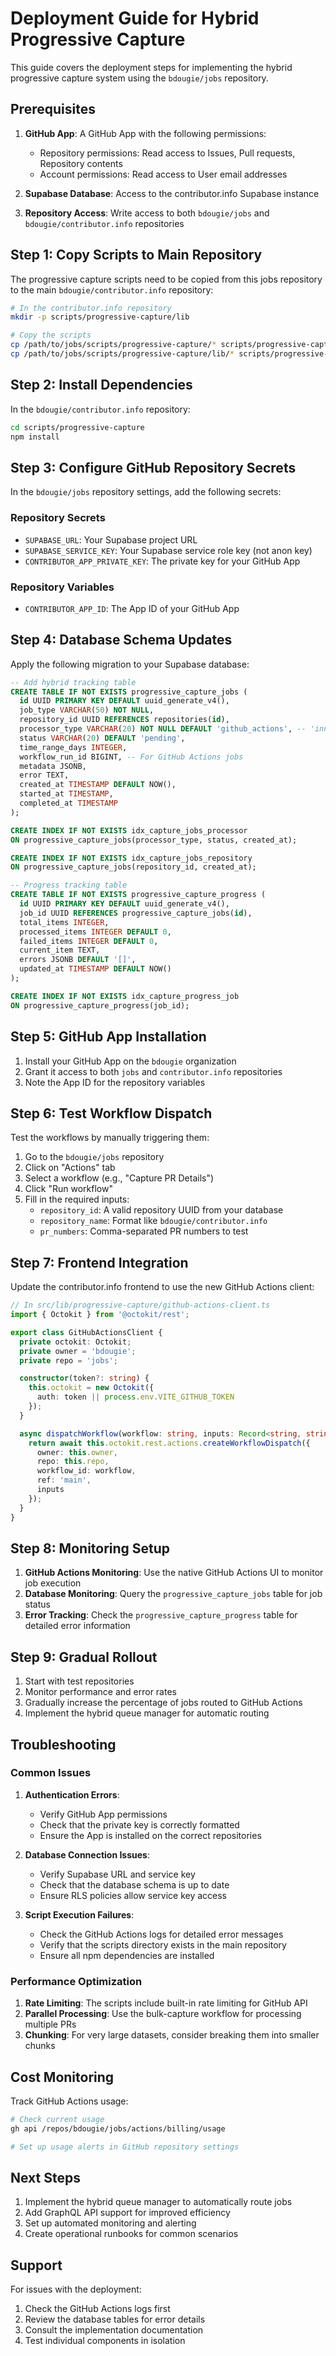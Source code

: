# Deployment Guide for Hybrid Progressive Capture

This guide covers the deployment steps for implementing the hybrid progressive capture system using the `bdougie/jobs` repository.

## Prerequisites

1. **GitHub App**: A GitHub App with the following permissions:
   - Repository permissions: Read access to Issues, Pull requests, Repository contents
   - Account permissions: Read access to User email addresses

2. **Supabase Database**: Access to the contributor.info Supabase instance

3. **Repository Access**: Write access to both `bdougie/jobs` and `bdougie/contributor.info` repositories

## Step 1: Copy Scripts to Main Repository

The progressive capture scripts need to be copied from this jobs repository to the main `bdougie/contributor.info` repository:

```bash
# In the contributor.info repository
mkdir -p scripts/progressive-capture/lib

# Copy the scripts
cp /path/to/jobs/scripts/progressive-capture/* scripts/progressive-capture/
cp /path/to/jobs/scripts/progressive-capture/lib/* scripts/progressive-capture/lib/
```

## Step 2: Install Dependencies

In the `bdougie/contributor.info` repository:

```bash
cd scripts/progressive-capture
npm install
```

## Step 3: Configure GitHub Repository Secrets

In the `bdougie/jobs` repository settings, add the following secrets:

### Repository Secrets
- `SUPABASE_URL`: Your Supabase project URL
- `SUPABASE_SERVICE_KEY`: Your Supabase service role key (not anon key)
- `CONTRIBUTOR_APP_PRIVATE_KEY`: The private key for your GitHub App

### Repository Variables
- `CONTRIBUTOR_APP_ID`: The App ID of your GitHub App

## Step 4: Database Schema Updates

Apply the following migration to your Supabase database:

```sql
-- Add hybrid tracking table
CREATE TABLE IF NOT EXISTS progressive_capture_jobs (
  id UUID PRIMARY KEY DEFAULT uuid_generate_v4(),
  job_type VARCHAR(50) NOT NULL,
  repository_id UUID REFERENCES repositories(id),
  processor_type VARCHAR(20) NOT NULL DEFAULT 'github_actions', -- 'inngest' or 'github_actions'
  status VARCHAR(20) DEFAULT 'pending',
  time_range_days INTEGER,
  workflow_run_id BIGINT, -- For GitHub Actions jobs
  metadata JSONB,
  error TEXT,
  created_at TIMESTAMP DEFAULT NOW(),
  started_at TIMESTAMP,
  completed_at TIMESTAMP
);

CREATE INDEX IF NOT EXISTS idx_capture_jobs_processor 
ON progressive_capture_jobs(processor_type, status, created_at);

CREATE INDEX IF NOT EXISTS idx_capture_jobs_repository 
ON progressive_capture_jobs(repository_id, created_at);

-- Progress tracking table
CREATE TABLE IF NOT EXISTS progressive_capture_progress (
  id UUID PRIMARY KEY DEFAULT uuid_generate_v4(),
  job_id UUID REFERENCES progressive_capture_jobs(id),
  total_items INTEGER,
  processed_items INTEGER DEFAULT 0,
  failed_items INTEGER DEFAULT 0,
  current_item TEXT,
  errors JSONB DEFAULT '[]',
  updated_at TIMESTAMP DEFAULT NOW()
);

CREATE INDEX IF NOT EXISTS idx_capture_progress_job 
ON progressive_capture_progress(job_id);
```

## Step 5: GitHub App Installation

1. Install your GitHub App on the `bdougie` organization
2. Grant it access to both `jobs` and `contributor.info` repositories
3. Note the App ID for the repository variables

## Step 6: Test Workflow Dispatch

Test the workflows by manually triggering them:

1. Go to the `bdougie/jobs` repository
2. Click on "Actions" tab
3. Select a workflow (e.g., "Capture PR Details")
4. Click "Run workflow"
5. Fill in the required inputs:
   - `repository_id`: A valid repository UUID from your database
   - `repository_name`: Format like `bdougie/contributor.info`
   - `pr_numbers`: Comma-separated PR numbers to test

## Step 7: Frontend Integration

Update the contributor.info frontend to use the new GitHub Actions client:

```typescript
// In src/lib/progressive-capture/github-actions-client.ts
import { Octokit } from '@octokit/rest';

export class GitHubActionsClient {
  private octokit: Octokit;
  private owner = 'bdougie';
  private repo = 'jobs';

  constructor(token?: string) {
    this.octokit = new Octokit({
      auth: token || process.env.VITE_GITHUB_TOKEN
    });
  }

  async dispatchWorkflow(workflow: string, inputs: Record<string, string>) {
    return await this.octokit.rest.actions.createWorkflowDispatch({
      owner: this.owner,
      repo: this.repo,
      workflow_id: workflow,
      ref: 'main',
      inputs
    });
  }
}
```

## Step 8: Monitoring Setup

1. **GitHub Actions Monitoring**: Use the native GitHub Actions UI to monitor job execution
2. **Database Monitoring**: Query the `progressive_capture_jobs` table for job status
3. **Error Tracking**: Check the `progressive_capture_progress` table for detailed error information

## Step 9: Gradual Rollout

1. Start with test repositories
2. Monitor performance and error rates
3. Gradually increase the percentage of jobs routed to GitHub Actions
4. Implement the hybrid queue manager for automatic routing

## Troubleshooting

### Common Issues

1. **Authentication Errors**: 
   - Verify GitHub App permissions
   - Check that the private key is correctly formatted
   - Ensure the App is installed on the correct repositories

2. **Database Connection Issues**:
   - Verify Supabase URL and service key
   - Check that the database schema is up to date
   - Ensure RLS policies allow service key access

3. **Script Execution Failures**:
   - Check the GitHub Actions logs for detailed error messages
   - Verify that the scripts directory exists in the main repository
   - Ensure all npm dependencies are installed

### Performance Optimization

1. **Rate Limiting**: The scripts include built-in rate limiting for GitHub API
2. **Parallel Processing**: Use the bulk-capture workflow for processing multiple PRs
3. **Chunking**: For very large datasets, consider breaking them into smaller chunks

## Cost Monitoring

Track GitHub Actions usage:

```bash
# Check current usage
gh api /repos/bdougie/jobs/actions/billing/usage

# Set up usage alerts in GitHub repository settings
```

## Next Steps

1. Implement the hybrid queue manager to automatically route jobs
2. Add GraphQL API support for improved efficiency
3. Set up automated monitoring and alerting
4. Create operational runbooks for common scenarios

## Support

For issues with the deployment:

1. Check the GitHub Actions logs first
2. Review the database tables for error details
3. Consult the implementation documentation
4. Test individual components in isolation